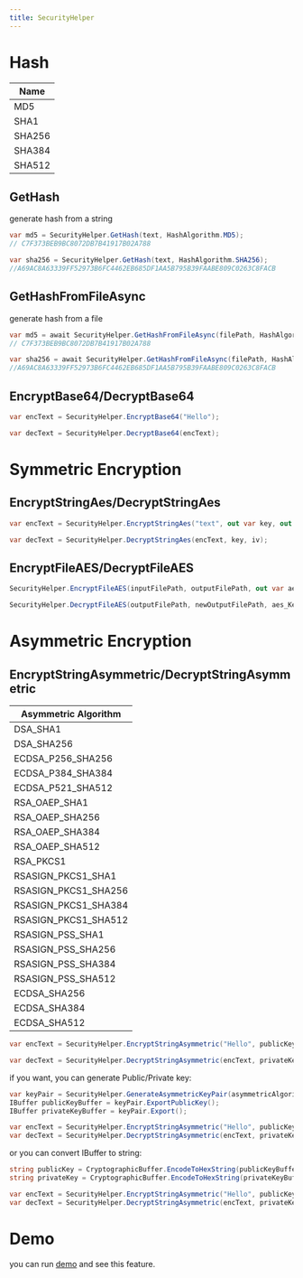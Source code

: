 ```yaml
---
title: SecurityHelper
---
```


# Hash

|Name|
|-|
|MD5|
|SHA1|
|SHA256|
|SHA384|
|SHA512|

## GetHash
generate hash from a string

```cs
var md5 = SecurityHelper.GetHash(text, HashAlgorithm.MD5);
// C7F373BEB9BC8072DB7B41917B02A788

var sha256 = SecurityHelper.GetHash(text, HashAlgorithm.SHA256);
//A69AC8A63339FF52973B6FC4462EB685DF1AA5B795B39FAABE809C0263C8FACB
```

## GetHashFromFileAsync
generate hash from a file

```cs
var md5 = await SecurityHelper.GetHashFromFileAsync(filePath, HashAlgorithm.MD5);
// C7F373BEB9BC8072DB7B41917B02A788

var sha256 = await SecurityHelper.GetHashFromFileAsync(filePath, HashAlgorithm.SHA256);
//A69AC8A63339FF52973B6FC4462EB685DF1AA5B795B39FAABE809C0263C8FACB
```

## EncryptBase64/DecryptBase64
```cs
var encText = SecurityHelper.EncryptBase64("Hello");

var decText = SecurityHelper.DecryptBase64(encText);
```

# Symmetric Encryption

## EncryptStringAes/DecryptStringAes


```cs
var encText = SecurityHelper.EncryptStringAes("text", out var key, out var iv);

var decText = SecurityHelper.DecryptStringAes(encText, key, iv);
```

## EncryptFileAES/DecryptFileAES

```cs
SecurityHelper.EncryptFileAES(inputFilePath, outputFilePath, out var aes_Key, out var aes_IV);

SecurityHelper.DecryptFileAES(outputFilePath, newOutputFilePath, aes_Key, aes_IV);

```

# Asymmetric Encryption
## EncryptStringAsymmetric/DecryptStringAsymmetric

|Asymmetric Algorithm|
|-|
|DSA_SHA1|
|DSA_SHA256|
|ECDSA_P256_SHA256|
|ECDSA_P384_SHA384|
|ECDSA_P521_SHA512|
|RSA_OAEP_SHA1|
|RSA_OAEP_SHA256|
|RSA_OAEP_SHA384|
|RSA_OAEP_SHA512|
|RSA_PKCS1|
|RSASIGN_PKCS1_SHA1|
|RSASIGN_PKCS1_SHA256|
|RSASIGN_PKCS1_SHA384|
|RSASIGN_PKCS1_SHA512|
|RSASIGN_PSS_SHA1|
|RSASIGN_PSS_SHA256|
|RSASIGN_PSS_SHA384|
|RSASIGN_PSS_SHA512|
|ECDSA_SHA256|
|ECDSA_SHA384|
|ECDSA_SHA512|

```cs
var encText = SecurityHelper.EncryptStringAsymmetric("Hello", publicKey);

var decText = SecurityHelper.DecryptStringAsymmetric(encText, privateKey);
```

if you want, you can generate Public/Private key:

```cs
var keyPair = SecurityHelper.GenerateAsymmetricKeyPair(asymmetricAlgorithm, keySize);
IBuffer publicKeyBuffer = keyPair.ExportPublicKey();
IBuffer privateKeyBuffer = keyPair.Export();

var encText = SecurityHelper.EncryptStringAsymmetric("Hello", publicKeyBuffer);
var decText = SecurityHelper.DecryptStringAsymmetric(encText, privateKeyBuffer);
```

or you can convert IBuffer to string:

```cs
string publicKey = CryptographicBuffer.EncodeToHexString(publicKeyBuffer);
string privateKey = CryptographicBuffer.EncodeToHexString(privateKeyBuffer);

var encText = SecurityHelper.EncryptStringAsymmetric("Hello", publicKey);
var decText = SecurityHelper.DecryptStringAsymmetric(encText, privateKey);
```

# Demo
you can run [demo](https://github.com/Ghost1372/DevWinUI) and see this feature.
